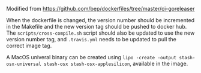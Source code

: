 Modified from https://github.com/bep/dockerfiles/tree/master/ci-goreleaser

When the dockerfile is changed, the version number should be incremented in the Makefile and the new version tag should be pushed to docker hub. The `scripts/cross-compile.sh` script should also be updated to use the new version number tag, and `.travis.yml` needs to be updated to pull the correct image tag.

A MacOS univeral binary can be created using `lipo -create -output stash-osx-universal stash-osx stash-osx-applesilicon`, available in the image.